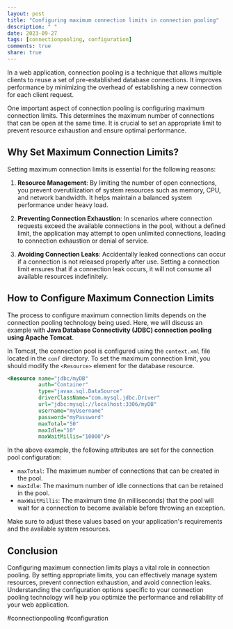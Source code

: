 ```yaml
---
layout: post
title: "Configuring maximum connection limits in connection pooling"
description: " "
date: 2023-09-27
tags: [connectionpooling, configuration]
comments: true
share: true
---
```


In a web application, connection pooling is a technique that allows multiple clients to reuse a set of pre-established database connections. It improves performance by minimizing the overhead of establishing a new connection for each client request.

One important aspect of connection pooling is configuring maximum connection limits. This determines the maximum number of connections that can be open at the same time. It is crucial to set an appropriate limit to prevent resource exhaustion and ensure optimal performance.

## Why Set Maximum Connection Limits?

Setting maximum connection limits is essential for the following reasons:

1. **Resource Management**: By limiting the number of open connections, you prevent overutilization of system resources such as memory, CPU, and network bandwidth. It helps maintain a balanced system performance under heavy load.

2. **Preventing Connection Exhaustion**: In scenarios where connection requests exceed the available connections in the pool, without a defined limit, the application may attempt to open unlimited connections, leading to connection exhaustion or denial of service.

3. **Avoiding Connection Leaks**: Accidentally leaked connections can occur if a connection is not released properly after use. Setting a connection limit ensures that if a connection leak occurs, it will not consume all available resources indefinitely.

## How to Configure Maximum Connection Limits

The process to configure maximum connection limits depends on the connection pooling technology being used. Here, we will discuss an example with **Java Database Connectivity (JDBC) connection pooling using Apache Tomcat**.

In Tomcat, the connection pool is configured using the `context.xml` file located in the `conf` directory. To set the maximum connection limit, you should modify the `<Resource>` element for the database resource.

```xml
<Resource name="jdbc/myDB"
          auth="Container"
          type="javax.sql.DataSource"
          driverClassName="com.mysql.jdbc.Driver"
          url="jdbc:mysql://localhost:3306/myDB"
          username="myUsername"
          password="myPassword"
          maxTotal="50"
          maxIdle="10"
          maxWaitMillis="10000"/>
```

In the above example, the following attributes are set for the connection pool configuration:

- `maxTotal`: The maximum number of connections that can be created in the pool.
- `maxIdle`: The maximum number of idle connections that can be retained in the pool.
- `maxWaitMillis`: The maximum time (in milliseconds) that the pool will wait for a connection to become available before throwing an exception.

Make sure to adjust these values based on your application's requirements and the available system resources.

## Conclusion

Configuring maximum connection limits plays a vital role in connection pooling. By setting appropriate limits, you can effectively manage system resources, prevent connection exhaustion, and avoid connection leaks. Understanding the configuration options specific to your connection pooling technology will help you optimize the performance and reliability of your web application.

#connectionpooling #configuration